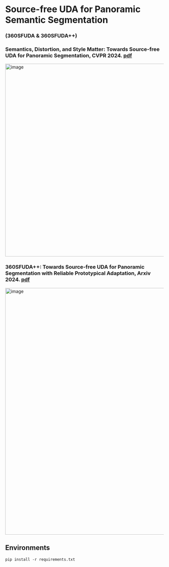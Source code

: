 # Source-free UDA for Panoramic Semantic Segmentation
### (360SFUDA & 360SFUDA++)
### Semantics, Distortion, and Style Matter: Towards Source-free UDA for Panoramic Segmentation, CVPR 2024. [pdf](https://arxiv.org/pdf/2403.12505)
<img width="612" alt="image" src="https://github.com/zhengxuJosh/360SFUDA/assets/49426295/6962a1a0-7fb8-49ce-a895-2d9bb1b1449b">

### 360SFUDA++: Towards Source-free UDA for Panoramic Segmentation with Reliable Prototypical Adaptation, Arxiv 2024. [pdf]()
<img width="783" alt="image" src="https://github.com/zhengxuJosh/360SFUDA/assets/49426295/f9837259-0033-4b59-be6a-f4381c3f4eb4">

## Environments
```
pip install -r requirements.txt
